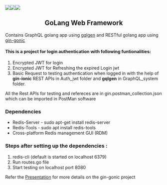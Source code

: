 [![](https://img.shields.io/badge/Made_with-Go-blue?style=for-the-badge&logo=Go)]( https://go.dev/ "GoLang")[![](https://img.shields.io/badge/GraphQL-black?style=for-the-badge&logo=GraphQL&&logoColor=pink)]( https://graphql.org/ "GraphQL")[![](https://img.shields.io/badge/Redis-red?style=for-the-badge&logo=Redis&&logoColor=white)]( https://redis.io/ "Redis")

<span><h2 align="center">GoLang Web Framework </h2></span>
Contains GraphQL golang app using [gqlgen](https://github.com/99designs/gqlgen) and RESTful golang app using [gin-gonic](https://github.com/gin-gonic/gin)

#### This is a project for login authentication with following funtionalities: ####
1. Encrypted JWT for login 
2. Encrypted JWT for Refreshing the expired Login jwt
3. Basic Request to testing authentication when logged in with the help of **gin-ionic** REST APIs in Auth_jwt folder and **gqlgen** in GraphQL_system folder.

All the Rest APIs for testing and refereces are in gin.postman_collection.json which can be imported in PostMan software

### Dependencies
- Redis-Server - sudo apt-get install redis-server
- Redis-Tools  - sudo apt install redis-tools
- Cross-platform Redis management GUI (RDM)
	
### Steps after setting up the dependencies :
1. redis-cli (default is started on localhost 6379)
2. Run routes.go file 
3. Start testing on localhost port 8080

Refer the [Presentation](https://github.com/Rahil-Parikh/GoLang_Web_Framework/files/9472823/Go-Lang.IA.pptx) for more details on the gin-gonic project
